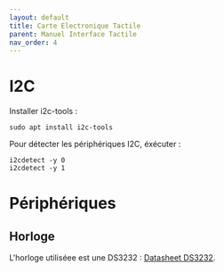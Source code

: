 ```yaml
---
layout: default
title: Carte Electronique Tactile
parent: Manuel Interface Tactile
nav_order: 4
---
```


# [](#header-1)I2C
Installer i2c-tools : 
```
sudo apt install i2c-tools
```

Pour détecter les périphériques I2C, éxécuter : 
```
i2cdetect -y 0
i2cdetect -y 1
```

# [](#header-1)Périphériques
## [](#header-2)Horloge
L'horloge utiliséee est une DS3232 : [Datasheet DS3232](../../Datasheets/DS3232.pdf).

